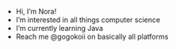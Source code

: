 - Hi, I’m Nora!
- I’m interested in all things computer science 
- I’m currently learning Java
- Reach me @gogokoii on basically all platforms

<!---
gogokoii/gogokoii is a ✨ special ✨ repository because its `README.md` (this file) appears on your GitHub profile.
You can click the Preview link to take a look at your changes.
--->
